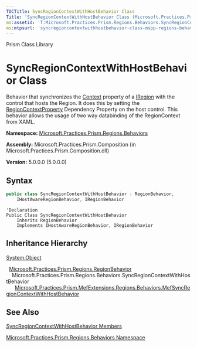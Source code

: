```yaml
---
TOCTitle: SyncRegionContextWithHostBehavior Class
Title: 'SyncRegionContextWithHostBehavior Class (Microsoft.Practices.Prism.Regions.Behaviors)'
ms:assetid: 'T:Microsoft.Practices.Prism.Regions.Behaviors.SyncRegionContextWithHostBehavior'
ms:mtpsurl: 'syncregioncontextwithhostbehavior-class-mspp-regions-behaviors.md'
---
```


Prism Class Library

# SyncRegionContextWithHostBehavior Class

Behavior that synchronizes the [Context](iregion-context-property-mspp-regions.md) property of a [IRegion](iregion-interface-mspp-regions.md) with the control that hosts the Region. It does this by setting the [RegionContextProperty](regionmanager-regioncontextproperty-field-mspp-regions.md) Dependency Property on the host control. This behavior allows the usage of two way databinding of the RegionContext from XAML.

**Namespace:** [Microsoft.Practices.Prism.Regions.Behaviors](mspp-regions-behaviors-namespace.md)

**Assembly:** Microsoft.Practices.Prism.Composition (in Microsoft.Practices.Prism.Composition.dll)

**Version:** 5.0.0.0 (5.0.0.0)

## Syntax

```C#
public class SyncRegionContextWithHostBehavior : RegionBehavior, 
	IHostAwareRegionBehavior, IRegionBehavior
```

```VB
'Declaration
Public Class SyncRegionContextWithHostBehavior
	Inherits RegionBehavior
	Implements IHostAwareRegionBehavior, IRegionBehavior
```

## Inheritance Hierarchy

[System.Object](http://msdn.microsoft.com/en-us/library/e5kfa45b)

  [Microsoft.Practices.Prism.Regions.RegionBehavior](regionbehavior-class-mspp-regions.md)
    Microsoft.Practices.Prism.Regions.Behaviors.SyncRegionContextWithHostBehavior
      [Microsoft.Practices.Prism.MefExtensions.Regions.Behaviors.MefSyncRegionContextWithHostBehavior](mefsyncregioncontextwithhostbehavior-class-mspp-mefextensions-regions-behaviors.md)

## See Also


[SyncRegionContextWithHostBehavior Members](syncregioncontextwithhostbehavior-members-mspp-regions-behaviors.md)

[Microsoft.Practices.Prism.Regions.Behaviors Namespace](mspp-regions-behaviors-namespace.md)

